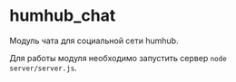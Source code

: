# humhub_chat
Модуль чата для социальной сети humhub.

Для работы модуля необходимо запустить сервер ``node server/server.js``.
